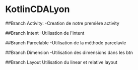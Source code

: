 # KotlinCDALyon

##Branch Activity:
-Creation de notre première activity

##Branch Intent
-Utilisation de l'intent

##Branch Parcelable
-Utilisation de la méthode parcelavle

##Branch Dimension
-Utilisation des dimensions dans les btn

##Branch Layout
Utilisation du linear et relative layout
